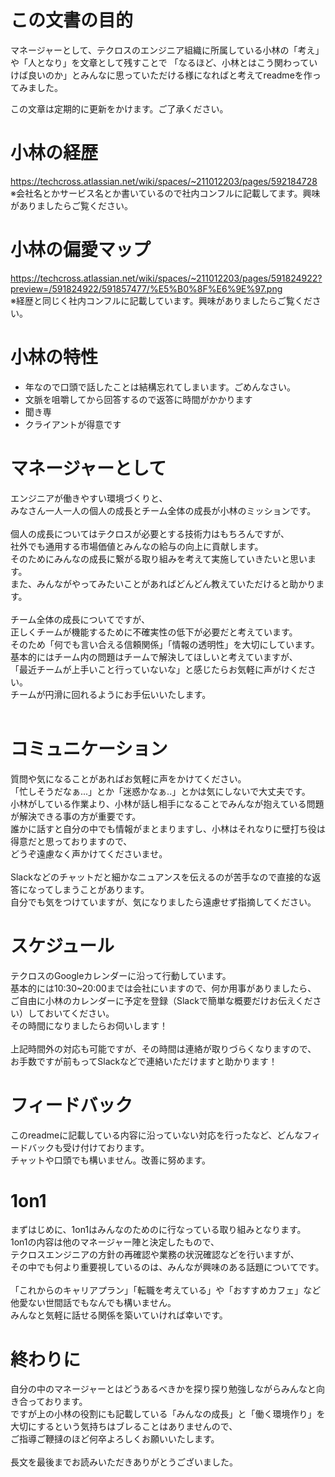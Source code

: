 # この文書の目的
マネージャーとして、テクロスのエンジニア組織に所属している小林の「考え」や「人となり」を文章として残すことで
「なるほど、小林とはこう関わっていけば良いのか」とみんなに思っていただける様になればと考えてreadmeを作ってみました。

この文章は定期的に更新をかけます。ご了承ください。


# 小林の経歴
https://techcross.atlassian.net/wiki/spaces/~211012203/pages/592184728
<br/>※会社名とかサービス名とか書いているので社内コンフルに記載してます。興味がありましたらご覧ください。

# 小林の偏愛マップ
https://techcross.atlassian.net/wiki/spaces/~211012203/pages/591824922?preview=/591824922/591857477/%E5%B0%8F%E6%9E%97.png
<br/>※経歴と同じく社内コンフルに記載しています。興味がありましたらご覧ください。


# 小林の特性
- 年なので口頭で話したことは結構忘れてしまいます。ごめんなさい。
- 文脈を咀嚼してから回答するので返答に時間がかかります
- 聞き専
- クライアントが得意です


# マネージャーとして
エンジニアが働きやすい環境づくりと、<br/>
みなさん一人一人の個人の成長とチーム全体の成長が小林のミッションです。<br/>
<br/>
個人の成長についてはテクロスが必要とする技術力はもちろんですが、<br/>
社外でも通用する市場価値とみんなの給与の向上に貢献します。<br/>
そのためにみんなの成長に繋がる取り組みを考えて実施していきたいと思います。<br/>
また、みんながやってみたいことがあればどんどん教えていただけると助かります。<br/>
<br/>
チーム全体の成長についてですが、<br/>
正しくチームが機能するために不確実性の低下が必要だと考えています。<br/>
そのため「何でも言い合える信頼関係」「情報の透明性」を大切にしています。<br/>
基本的にはチーム内の問題はチームで解決してほしいと考えていますが、<br/>
「最近チームが上手いこと行っていないな」と感じたらお気軽に声がけください。<br/>
チームが円滑に回れるようにお手伝いいたします。<br/>
<br/>


# コミュニケーション
質問や気になることがあればお気軽に声をかけてください。<br/>
「忙しそうだなぁ...」とか「迷惑かなぁ..」とかは気にしないで大丈夫です。<br/>
小林がしている作業より、小林が話し相手になることでみんなが抱えている問題が解決できる事の方が重要です。<br/>
誰かに話すと自分の中でも情報がまとまりますし、小林はそれなりに壁打ち役は得意だと思っておりますので、<br/>
どうぞ遠慮なく声かけてくださいませ。<br/>
<br/>
Slackなどのチャットだと細かなニュアンスを伝えるのが苦手なので直接的な返答になってしまうことがあります。<br/>
自分でも気をつけていますが、気になりましたら遠慮せず指摘してください。<br/>


# スケジュール
テクロスのGoogleカレンダーに沿って行動しています。<br/>
基本的には10:30~20:00までは会社にいますので、何か用事がありましたら、<br/>
ご自由に小林のカレンダーに予定を登録（Slackで簡単な概要だけお伝えください）しておいてください。<br/>
その時間になりましたらお伺いします！<br/>
<br/>
上記時間外の対応も可能ですが、その時間は連絡が取りづらくなりますので、<br/>
お手数ですが前もってSlackなどで連絡いただけますと助かります！<br/>


# フィードバック
このreadmeに記載している内容に沿っていない対応を行ったなど、どんなフィードバックも受け付けております。<br/>
チャットや口頭でも構いません。改善に努めます。<br/>


# 1on1
まずはじめに、1on1はみんなのためのに行なっている取り組みとなります。<br/>
1on1の内容は他のマネージャー陣と決定したもので、<br/>
テクロスエンジニアの方針の再確認や業務の状況確認などを行いますが、<br/>
その中でも何より重要視しているのは、みんなが興味のある話題についてです。<br/>
<br/>
「これからのキャリアプラン」「転職を考えている」や「おすすめカフェ」など他愛ない世間話でもなんでも構いません。<br/>
みんなと気軽に話せる関係を築いていければ幸いです。<br/>


# 終わりに
自分の中のマネージャーとはどうあるべきかを探り探り勉強しながらみんなと向き合っております。<br/>
ですが上の小林の役割にも記載している「みんなの成長」と「働く環境作り」を大切にするという気持ちはブレることはありませんので、<br/>
ご指導ご鞭撻のほど何卒よろしくお願いいたします。<br/>
<br/>
長文を最後までお読みいただきありがとうございました。<br/>
<br/>
